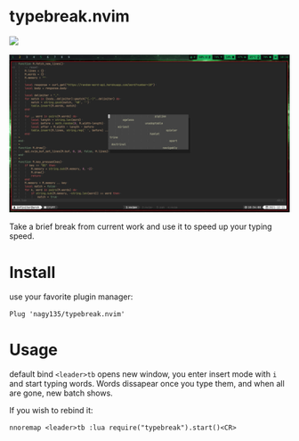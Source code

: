 # typebreak.nvim

![](https://tokei.rs/b1/github/nagy135/typebreak.nvim?category=code)

![screen](screen.png)

Take a brief break from current work and use it to speed up your typing speed.

# Install

use your favorite plugin manager:

```
Plug 'nagy135/typebreak.nvim'
```

# Usage

default bind `<leader>tb` opens new window, you enter insert mode with `i` and start typing words.
Words dissapear once you type them, and when all are gone, new batch shows.

If you wish to rebind it:
```
nnoremap <leader>tb :lua require("typebreak").start()<CR>
```
